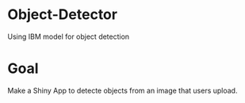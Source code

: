 # Object-Detector
Using IBM model for object detection

# Goal
Make a Shiny App to detecte objects from an image that users upload. 
